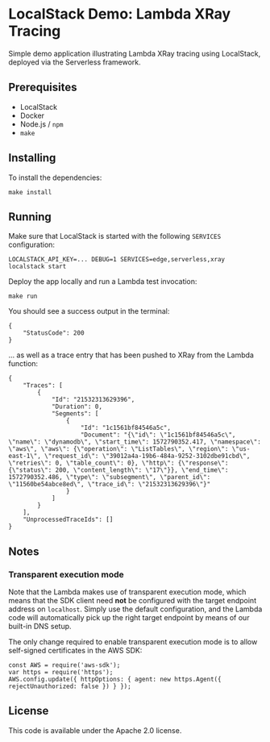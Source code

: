 # LocalStack Demo: Lambda XRay Tracing

Simple demo application illustrating Lambda XRay tracing using LocalStack, deployed via the Serverless framework.

## Prerequisites

* LocalStack
* Docker
* Node.js / `npm`
* `make`

## Installing

To install the dependencies:
```
make install
```

## Running

Make sure that LocalStack is started with the following `SERVICES` configuration:
```
LOCALSTACK_API_KEY=... DEBUG=1 SERVICES=edge,serverless,xray localstack start
```

Deploy the app locally and run a Lambda test invocation:
```
make run
```

You should see a success output in the terminal:
```
{
    "StatusCode": 200
}
```

... as well as a trace entry that has been pushed to XRay from the Lambda function:
```
{
    "Traces": [
        {
            "Id": "21532313629396",
            "Duration": 0,
            "Segments": [
                {
                    "Id": "1c1561bf84546a5c",
                    "Document": "{\"id\": \"1c1561bf84546a5c\", \"name\": \"dynamodb\", \"start_time\": 1572790352.417, \"namespace\": \"aws\", \"aws\": {\"operation\": \"ListTables\", \"region\": \"us-east-1\", \"request_id\": \"39012a4a-19b6-484a-9252-3102dbe91cbd\", \"retries\": 0, \"table_count\": 0}, \"http\": {\"response\": {\"status\": 200, \"content_length\": \"17\"}}, \"end_time\": 1572790352.486, \"type\": \"subsegment\", \"parent_id\": \"11560be54abce8ed\", \"trace_id\": \"21532313629396\"}"
                }
            ]
        }
    ],
    "UnprocessedTraceIds": []
}
```

## Notes

### Transparent execution mode

Note that the Lambda makes use of transparent execution mode, which means that the SDK client need **not** be configured with the target endpoint address on `localhost`. Simply use the default configuration, and the Lambda code will automatically pick up the right target endpoint by means of our built-in DNS setup.

The only change required to enable transparent execution mode is to allow self-signed certificates in the AWS SDK:
```
const AWS = require('aws-sdk');
var https = require('https');
AWS.config.update({ httpOptions: { agent: new https.Agent({ rejectUnauthorized: false }) } });
```

## License

This code is available under the Apache 2.0 license.
